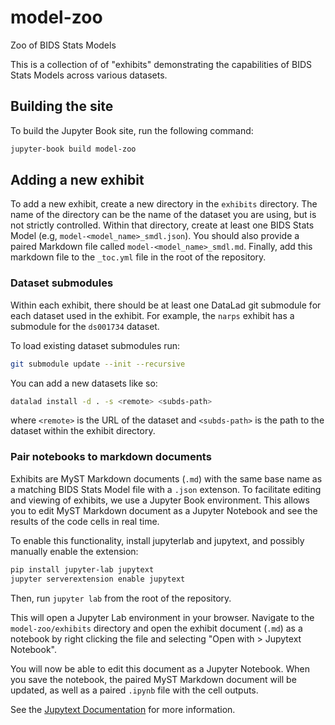 # model-zoo
Zoo of BIDS Stats Models

This is a collection of of "exhibits" demonstrating the capabilities of BIDS Stats Models across various datasets.


## Building the site

To build the Jupyter Book site, run the following command:

```bash
jupyter-book build model-zoo
```


## Adding a new exhibit
To add a new exhibit, create a new directory in the `exhibits` directory. The name of the directory can be the name of the dataset you are using, but is not strictly controlled. Within that directory, create at least one BIDS Stats Model (e.g, `model-<model_name>_smdl.json`). You should also provide a paired Markdown file called `model-<model_name>_smdl.md`. Finally, add this markdown file to the `_toc.yml` file in the root of the repository. 

### Dataset submodules
Within each exhibit, there should be at least one DataLad git submodule for each dataset used in the exhibit. For example, the `narps` exhibit has a submodule for the `ds001734` dataset. 

To load existing dataset submodules run: 
```bash
git submodule update --init --recursive
```

You can add a new datasets like so:

```bash
datalad install -d . -s <remote> <subds-path>
``` 

where `<remote>` is the URL of the dataset and `<subds-path>` is the path to the dataset within the exhibit directory.


### Pair notebooks to markdown documents
Exhibits are MyST Markdown documents (`.md`) with the same base name as a matching BIDS Stats Model file with a `.json` extenson. 
To facilitate editing and viewing of exhibits, we use a Jupyter Book environment. This allows you to edit MyST Markdown document as a Jupyter Notebook and see the results of the code cells in real time.

To enable this functionality, install jupyterlab and jupytext, and possibly manually enable the extension:

```bash
pip install jupyter-lab jupytext
jupyter serverextension enable jupytext
```

Then, run `jupyter lab` from the root of the repository.

This will open a Jupyter Lab environment in your browser. Navigate to the `model-zoo/exhibits` directory and open the exhibit document (`.md`) as a notebook by right clicking the file and selecting "Open with > Jupytext Notebook".

You will now be able to edit this document as a Jupyter Notebook. When you save the notebook, the paired MyST Markdown document will be updated, as well as a paired `.ipynb` file with the cell outputs. 

See the [Jupytext Documentation](https://jupytext.readthedocs.io/en/latest/paired-notebooks.html) for more information.
